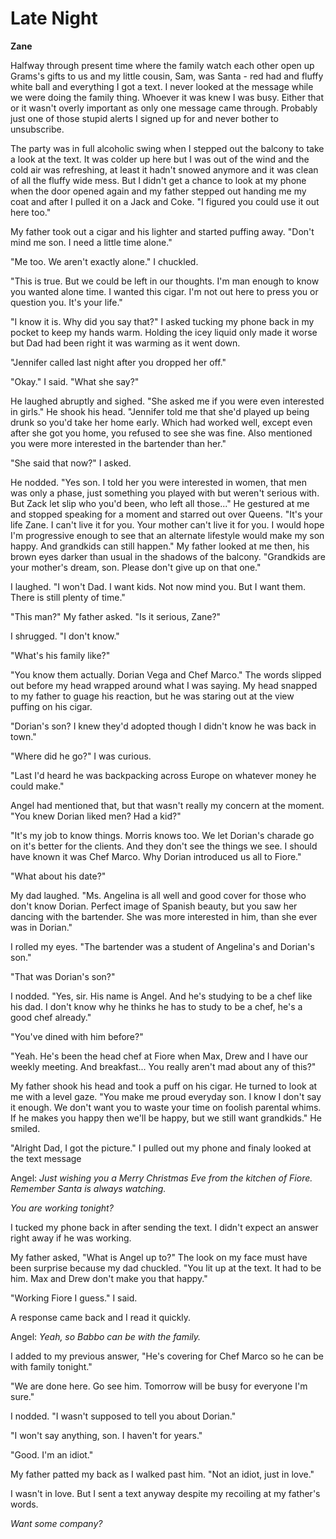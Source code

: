 # Late Night

**Zane**

Halfway through present time where the family watch each other open up Grams's gifts to us and my little cousin, Sam, was Santa - red had and fluffy white ball and everything I got a text.  I never looked at the message while we were doing the family thing.  Whoever it was knew I was busy.  Either that or it wasn't overly important as only one message came through.  Probably just one of those stupid alerts I signed up for and never bother to unsubscribe.

The party was in full alcoholic swing when I stepped out the balcony to take a look at the text.  It was colder up here but I was out of the wind and the cold air was refreshing, at least it hadn't snowed anymore and it was clean of all the fluffy wide mess.  But I didn't get a chance to look at my phone when the door opened again and my father stepped out handing me my coat and after I pulled it on a Jack and Coke.  "I figured you could use it out here too."

My father took out a cigar and his lighter and started puffing away.  "Don't mind me son.  I need a little time alone."

"Me too.  We aren't exactly alone."  I chuckled.

"This is true.  But we could be left in our thoughts.  I'm man enough to know you wanted alone time.  I wanted this cigar.  I'm not out here to press you or question you.  It's your life."

"I know it is.  Why did you say that?"  I asked tucking my phone back in my pocket to keep my hands warm.  Holding the icey liquid only made it worse but Dad had been right it was warming as it went down.

"Jennifer called last night after you dropped her off."

"Okay."  I said.  "What she say?"

He laughed abruptly and sighed.  "She asked me if you were even interested in girls."  He shook his head.  "Jennifer told me that she'd played up being drunk so you'd take her home early.  Which had worked well, except even after she got you home, you refused to see she was fine.  Also mentioned you were more interested in the bartender than her."

"She said that now?" I asked.

He nodded.  "Yes son.  I told her you were interested in women, that men was only a phase, just something you played with but weren't serious with.  But Zack let slip who you'd been, who left all those..."  He gestured at me and stopped speaking for a moment and starred out over Queens.  "It's your life Zane.  I can't live it for you.  Your mother can't live it for you.  I would hope I'm progressive enough to see that an alternate lifestyle would make my son happy.  And grandkids can still happen."  My father looked at me then, his brown eyes darker than usual in the shadows of the balcony.  "Grandkids are your mother's dream, son.  Please don't give up on that one."

I laughed.  "I won't Dad.  I want kids.  Not now mind you.  But I want them.  There is still plenty of time."

"This man?" My father asked.  "Is it serious, Zane?"

I shrugged.  "I don't know."

"What's his family like?"

"You know them actually.  Dorian Vega and Chef Marco."  The words slipped out before my head wrapped around what I was saying.  My head snapped to my father to guage his reaction, but he was staring out at the view puffing on his cigar.

"Dorian's son?  I knew they'd adopted though I didn't know he was back in town."

"Where did he go?"  I was curious.

"Last I'd heard he was backpacking across Europe on whatever money he could make."

Angel had mentioned that, but that wasn't really my concern at the moment.  "You knew Dorian liked men?  Had a kid?"

"It's my job to know things.  Morris knows too.  We let Dorian's charade go on it's better for the clients.  And they don't see the things we see.  I should have known it was Chef Marco.  Why Dorian introduced us all to Fiore."

"What about his date?"

My dad laughed.  "Ms. Angelina is all well and good cover for those who don't know Dorian.  Perfect image of Spanish beauty, but you saw her dancing with the bartender.  She was more interested in him, than she ever was in Dorian."

I rolled my eyes.  "The bartender was a student of Angelina's and Dorian's son."

"That was Dorian's son?"

I nodded.  "Yes, sir.  His name is Angel.  And he's studying to be a chef like his dad.  I don't know why he thinks he has to study to be a chef, he's a good chef already."

"You've dined with him before?"

"Yeah.  He's been the head chef at Fiore when Max, Drew and I have our weekly meeting.  And breakfast...  You really aren't mad about any of this?"

My father shook his head and took a puff on his cigar.  He turned to look at me with a level gaze.  "You make me proud everyday son.  I know I don't say it enough.  We don't want you to waste your time on foolish parental whims.  If he makes you happy then we'll be happy, but we still want grandkids."  He smiled.

"Alright Dad, I got the picture."  I pulled out my phone and finaly looked at the text message

Angel: _Just wishing you a Merry Christmas Eve from the kitchen of Fiore.  Remember Santa is always watching._

_You are working tonight?_

I tucked my phone back in after sending the text.  I didn't expect an answer right away if he was working.

My father asked, "What is Angel up to?"  The look on my face must have been surprise because my dad chuckled.  "You lit up at the text.  It had to be him.  Max and Drew don't make you that happy."

"Working Fiore I guess."  I said.

A response came back and I read it quickly.

Angel: _Yeah, so Babbo can be with the family._

I added to my previous answer, "He's covering for Chef Marco so he can be with family tonight."

"We are done here.  Go see him.  Tomorrow will be busy for everyone I'm sure."

I nodded.  "I wasn't supposed to tell you about Dorian."

"I won't say anything, son.  I haven't for years."

"Good.  I'm an idiot."

My father patted my back as I walked past him.  "Not an idiot, just in love."

I wasn't in love.  But I sent a text anyway despite my recoiling at my father's words.

_Want some company?_


